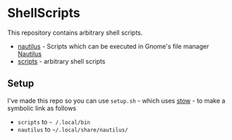 # ShellScripts

This repository contains arbitrary shell scripts.

- [nautilus](./nautilus/scripts/) - Scripts which can be executed in Gnome's file manager [Nautilus](https://fedoramagazine.org/integrating-scripts-nautilus/)
- [scripts](./scripts/scripts) - arbitrary shell scripts

## Setup

I've made this repo so you can use `setup.sh` - which uses [stow] - to make a symbolic link as follows

- `scripts` to `~ /.local/bin`
- `nautilus` to `~/.local/share/nautilus/`


[stow]: k8s-ingress-exporter.sh